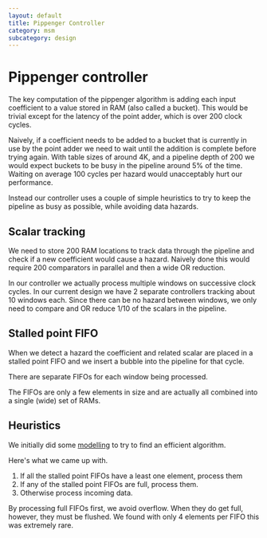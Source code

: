 ```yaml
---
layout: default
title: Pippenger Controller
category: msm
subcategory: design
---
```


# Pippenger controller

The key computation of the pippenger algorithm is adding each input coefficient to a value
stored in RAM (also called a bucket).  This would be trivial except for the latency of the
point adder, which is over 200 clock cycles.

Naively, if a coefficient needs to be added to a bucket that is currently in
use by the point adder we need to wait until the addition is complete before
trying again. With table sizes of around 4K, and a pipeline depth of 200 we
would expect buckets to be busy in the pipeline around 5% of the time.  Waiting
on average 100 cycles per hazard would unacceptably hurt our performance.

Instead our controller uses a couple of simple heuristics to try to keep the pipeline as
busy as possible, while avoiding data hazards.

## Scalar tracking

We need to store 200 RAM locations to track data through the pipeline and check if a new
coefficient would cause a hazard. Naively done this would require 200 comparators in parallel
and then a wide OR reduction.

In our controller we actually process multiple windows on successive clock cycles. In
our current design we have 2 separate controllers tracking about 10 windows
each. Since there can be no hazard between windows, we only need to compare and OR reduce
$1/10$ of the scalars in the pipeline.

## Stalled point FIFO

When we detect a hazard the coefficient and related scalar are placed in a stalled point
FIFO and we insert a bubble into the pipeline for that cycle.

There are separate FIFOs for each window being processed.

The FIFOs are only a few elements in size and are actually all combined into a single
(wide) set of RAMs.

## Heuristics

We initially did some
[modelling](https://github.com/fyquah/hardcaml_zprize/blob/master/libs/pippenger/test/model.ml)
to try to find an efficient algorithm.

Here's what we came up with.

1. If all the stalled point FIFOs have a least one element, process them
2. If any of the stalled point FIFOs are full, process them.
3. Otherwise process incoming data.

By processing full FIFOs first, we avoid overflow.  When they do get full, however,
they must be flushed.  We found with only 4 elements per FIFO this was extremely rare.
